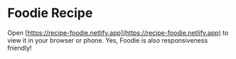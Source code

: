 # Foodie Recipe

Open [https://recipe-foodie.netlify.app](https://recipe-foodie.netlify.app) to view it in your browser or phone. Yes, Foodie is also responsiveness friendly!
